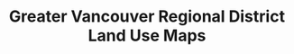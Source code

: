 ---
layout: map-item 
slug: bc-gvrd
title: Greater Vancouver Regional District Land Use Maps
years_published: 1959-1971
location: British Columbia
nosheets: 670
infourl: http://resolve.library.ubc.ca/cgi-bin/catsearch?bid=7659239
geojsonurl: https://ubc-lib-geo.github.io/spatial-indexes/canada_britishColumbia_gvrd.geojson
---